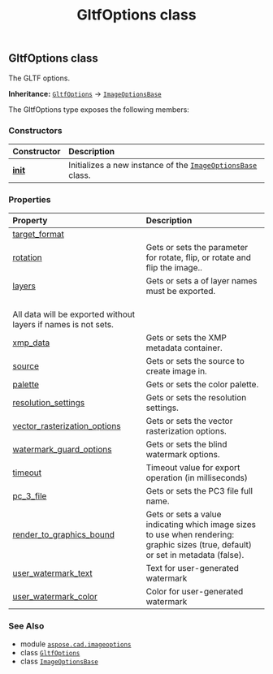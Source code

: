 ﻿---
title: GltfOptions class
second_title: Aspose.CAD for Python via .NET API References
description: 
type: docs
weight: 150
url: /python-net/aspose.cad.imageoptions/gltfoptions/
is_root: false
---

## GltfOptions class

The GLTF options.



**Inheritance:** [`GltfOptions`](/cad/python-net/aspose.cad.imageoptions/gltfoptions) → 
[`ImageOptionsBase`](/cad/python-net/aspose.cad.imageoptions/imageoptionsbase)



The GltfOptions type exposes the following members:

### Constructors
| Constructor | Description |
| :- | :- |
| [__init__](/cad/python-net/aspose.cad.imageoptions/gltfoptions/__init__/#) | Initializes a new instance of the [`ImageOptionsBase`](/cad/python-net/aspose.cad.imageoptions/imageoptionsbase) class. |


### Properties
| Property | Description |
| :- | :- |
| [target_format](/cad/python-net/aspose.cad.imageoptions/gltfoptions/target_format) |  |
| [rotation](/cad/python-net/aspose.cad.imageoptions/gltfoptions/rotation) | Gets or sets the parameter for rotate, flip, or rotate and flip the image.. |
| [layers](/cad/python-net/aspose.cad.imageoptions/gltfoptions/layers) | Gets or sets a of layer names must be exported.<br/>All data will be exported without layers if names is not sets. |
| [xmp_data](/cad/python-net/aspose.cad.imageoptions/gltfoptions/xmp_data) | Gets or sets the XMP metadata container. |
| [source](/cad/python-net/aspose.cad.imageoptions/gltfoptions/source) | Gets or sets the source to create image in. |
| [palette](/cad/python-net/aspose.cad.imageoptions/gltfoptions/palette) | Gets or sets the color palette. |
| [resolution_settings](/cad/python-net/aspose.cad.imageoptions/gltfoptions/resolution_settings) | Gets or sets the resolution settings. |
| [vector_rasterization_options](/cad/python-net/aspose.cad.imageoptions/gltfoptions/vector_rasterization_options) | Gets or sets the vector rasterization options. |
| [watermark_guard_options](/cad/python-net/aspose.cad.imageoptions/gltfoptions/watermark_guard_options) | Gets or sets the blind watermark options. |
| [timeout](/cad/python-net/aspose.cad.imageoptions/gltfoptions/timeout) | Timeout value for export operation (in milliseconds) |
| [pc_3_file](/cad/python-net/aspose.cad.imageoptions/gltfoptions/pc_3_file) | Gets or sets the PC3 file full name. |
| [render_to_graphics_bound](/cad/python-net/aspose.cad.imageoptions/gltfoptions/render_to_graphics_bound) | Gets or sets a value indicating which image sizes to use when rendering: graphic sizes (true, default) or set in metadata (false). |
| [user_watermark_text](/cad/python-net/aspose.cad.imageoptions/gltfoptions/user_watermark_text) | Text for user-generated watermark |
| [user_watermark_color](/cad/python-net/aspose.cad.imageoptions/gltfoptions/user_watermark_color) | Color for user-generated watermark |



### See Also
* module [`aspose.cad.imageoptions`](..)
* class [`GltfOptions`](/cad/python-net/aspose.cad.imageoptions/gltfoptions)
* class [`ImageOptionsBase`](/cad/python-net/aspose.cad.imageoptions/imageoptionsbase)
